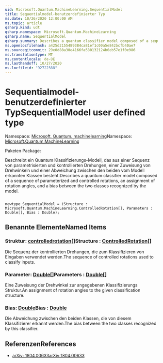 ```yaml
---
uid: Microsoft.Quantum.MachineLearning.SequentialModel
title: Sequentialmodel-benutzerdefinierter Typ
ms.date: 10/26/2020 12:00:00 AM
ms.topic: article
qsharp.kind: udt
qsharp.namespace: Microsoft.Quantum.MachineLearning
qsharp.name: SequentialModel
qsharp.summary: Describes a quantum classifier model composed of a sequence of parameterized and controlled rotations, an assignment of rotation angles, and a bias between the two classes recognized by the model.
ms.openlocfilehash: a425d2155489384ca81ef1c00a5e842bcfb40ae7
ms.sourcegitcommit: 29e0d88a30e4166fa580132124b0eb57e1f0e986
ms.translationtype: MT
ms.contentlocale: de-DE
ms.lasthandoff: 10/27/2020
ms.locfileid: "92722388"
---
```

# <a name="sequentialmodel-user-defined-type"></a><span data-ttu-id="5f0e9-102">Sequentialmodel-benutzerdefinierter Typ</span><span class="sxs-lookup"><span data-stu-id="5f0e9-102">SequentialModel user defined type</span></span>

<span data-ttu-id="5f0e9-103">Namespace: [Microsoft. Quantum. machinelearning](xref:Microsoft.Quantum.MachineLearning)</span><span class="sxs-lookup"><span data-stu-id="5f0e9-103">Namespace: [Microsoft.Quantum.MachineLearning](xref:Microsoft.Quantum.MachineLearning)</span></span>

<span data-ttu-id="5f0e9-104">Paketen [](https://nuget.org/packages/)</span><span class="sxs-lookup"><span data-stu-id="5f0e9-104">Package: [](https://nuget.org/packages/)</span></span>


<span data-ttu-id="5f0e9-105">Beschreibt ein Quantum Klassifizierungs-Modell, das aus einer Sequenz von parametrisierten und kontrollierten Drehungen, einer Zuweisung von Drehwinkeln und einer Abweichung zwischen den beiden vom Modell erkannten Klassen besteht.</span><span class="sxs-lookup"><span data-stu-id="5f0e9-105">Describes a quantum classifier model composed of a sequence of parameterized and controlled rotations, an assignment of rotation angles, and a bias between the two classes recognized by the model.</span></span>

```qsharp

newtype SequentialModel = (Structure : Microsoft.Quantum.MachineLearning.ControlledRotation[], Parameters : Double[], Bias : Double);
```



## <a name="named-items"></a><span data-ttu-id="5f0e9-106">Benannte Elemente</span><span class="sxs-lookup"><span data-stu-id="5f0e9-106">Named Items</span></span>

### <a name="structure--controlledrotation"></a><span data-ttu-id="5f0e9-107">Struktur: [controlledrotation](xref:Microsoft.Quantum.MachineLearning.ControlledRotation)[]</span><span class="sxs-lookup"><span data-stu-id="5f0e9-107">Structure : [ControlledRotation](xref:Microsoft.Quantum.MachineLearning.ControlledRotation)[]</span></span>

<span data-ttu-id="5f0e9-108">Die Sequenz der kontrollierten Drehungen, die zum Klassifizieren von Eingaben verwendet werden.</span><span class="sxs-lookup"><span data-stu-id="5f0e9-108">The sequence of controlled rotations used to classify inputs.</span></span>
### <a name="parameters--double"></a><span data-ttu-id="5f0e9-109">Parameter: [Double](xref:microsoft.quantum.lang-ref.double)[]</span><span class="sxs-lookup"><span data-stu-id="5f0e9-109">Parameters : [Double](xref:microsoft.quantum.lang-ref.double)[]</span></span>

<span data-ttu-id="5f0e9-110">Eine Zuweisung der Drehwinkel zur angegebenen Klassifizierungs Struktur.</span><span class="sxs-lookup"><span data-stu-id="5f0e9-110">An assignment of rotation angles to the given classification structure.</span></span>
### <a name="bias--double"></a><span data-ttu-id="5f0e9-111">Bias: [Double](xref:microsoft.quantum.lang-ref.double)</span><span class="sxs-lookup"><span data-stu-id="5f0e9-111">Bias : [Double](xref:microsoft.quantum.lang-ref.double)</span></span>

<span data-ttu-id="5f0e9-112">Die Abweichung zwischen den beiden Klassen, die von diesem Klassifizierer erkannt werden.</span><span class="sxs-lookup"><span data-stu-id="5f0e9-112">The bias between the two classes recognized by this classifier.</span></span>

## <a name="references"></a><span data-ttu-id="5f0e9-113">Referenzen</span><span class="sxs-lookup"><span data-stu-id="5f0e9-113">References</span></span>

- [<span data-ttu-id="5f0e9-114">arXiv: 1804.00633</span><span class="sxs-lookup"><span data-stu-id="5f0e9-114">arXiv:1804.00633</span></span>](https://arxiv.org/abs/1804.00633)